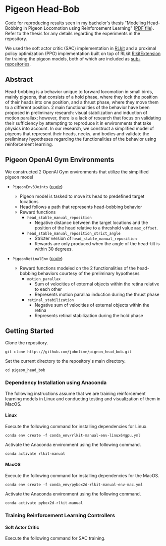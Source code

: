 # Pigeon Head-Bob
Code for reproducing results seen in my bachelor's thesis "Modeling Head-Bobbing in Pigeon Locomotion using Reinforcement Learning" ([PDF file](main.pdf)). Refer to the thesis for any details regarding the experiments in the repository.

We used the soft actor critic (SAC) implementation in [RLkit](https://github.com/rail-berkeley/rlkit) and a proximal policy optimization (PPO) implementation built on top of RLkit [RlkitExtension](https://github.com/johnlime/RlkitExtension.git) for training the pigeon models, both of which are included as [sub-repositories](src/rlkit_ppo).

## Abstract
Head-bobbing is a behavior unique to forward locomotion in small birds, mainly pigeons, that consists of a hold phase, where they lock the position of their heads into one position, and a thrust phase, where they move them to a different position. 2 main functionalities of the behavior have been proposed in preliminary research: visual stabilization and induction of motion parallax; however, there is a lack of research that focus on validating their sufficiency by attempting to reproduce it in environments that take physics into account. In our research, we construct a simplified model of pigeons that represent their heads, necks, and bodies and validate the preliminary hypotheses regarding the functionalities of the behavior using reinforcement learning.

## Pigeon OpenAI Gym Environments
We constructed 2 OpenAI Gym environments that utilize the simplified pigeon model
 - `PigeonEnv3Joints` ([code](gym_env/pigeon_gym.py))
   - Pigeon model is tasked to move its head to predefined target locations
   - Head follows a path that represents head-bobbing behavior
   - Reward functions
     - `head_stable_manual_reposition`
       - Negative distance between the target locations and the position of the head relative to a threshold value `max_offset`.
     - `head_stable_manual_reposition_strict_angle`
       - Stricter version of `head_stable_manual_reposition`
       - Rewards are only produced when the angle of the head-tilt is within 30 degrees.

 - `PigeonRetinalEnv` ([code](gym_env/pigeon_gym_retinal.py))
   - Reward functions modeled on the 2 functionalities of the head-bobbing behaviors courtesy of the preliminary hypotheses
     - `motion_parallax`
       - Sum of velocities of external objects within the retina relative to each other
       - Represents motion parallax induction during the thrust phase
     - `retinal_stabilization`
       - Negative sum of velocities of external objects within the retina
       - Represents retinal stabilization during the hold phase

## Getting Started
Clone the repository.
```
git clone https://github.com/johnlime/pigeon_head_bob.git
```

Set the current directory to the repository's main directory.
```
cd pigeon_head_bob
```

### Dependency Installation using Anaconda
The following instructions assume that we are training reinforcement learning models in Linux and conducting testing and visualization of them in MacOS.

#### Linux
Execute the following command for installing dependencies for Linux.
```
conda env create -f conda_env/rlkit-manual-env-linux64gpu.yml
```

Activate the Anaconda environment using the following command.
```
conda activate rlkit-manual
```

#### MacOS
Execute the following command for installing dependencies for the MacOS.
```
conda env create -f conda_env/pybox2d-rlkit-manual-env-mac.yml
```

Activate the Anaconda environment using the following command.
```
conda activate pybox2d-rlkit-manual
```

### Training Reinforcement Learning Controllers
#### Soft Actor Critic
Execute the following command for SAC training.
```

```
